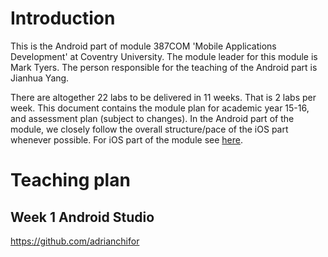 # Introduction

This is the Android part of module 387COM 'Mobile Applications Development' at Coventry University. The module leader for this module is Mark Tyers. The person responsible for the teaching of the Android part is Jianhua Yang.

There are altogether 22 labs to be delivered in 11 weeks. That is 2 labs per week. This document contains the module plan for academic year 15-16, and assessment plan (subject to changes). In the Android part of the module, we closely follow the overall structure/pace of the iOS part whenever possible. For iOS part of the module see [here](https://github.com/covcom/387COM).

# Teaching plan

## Week 1 Android Studio



https://github.com/adrianchifor
